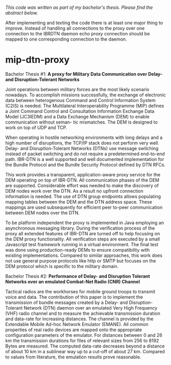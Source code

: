 _This code was written as part of my bachelor's thesis. Please find the abstract below._

After implementing and texting the code there is at least one major thing to improve. Instead of handling all connections to the proxy over one connection to the IBRDTN daemon echo proxy connection should be mapped to one corresponding connection to the daemon.

# mip-dtn-proxy
Bachelor Thesis #1: __A proxy for Military Data Communication over Delay- and Disruption-Tolerant Networks__

Joint operations between military forces are the most likely scenario nowadays. To accomplish missions successfully, the exchange of electronic data between heterogenous Command and Control Information System (C2IS) is needed. The Multilateral Interoperability Programme (MIP) defines a Joint Command Control and Consultation Information Exchange Data Model (JC3IEDM) and a Data Exchange Mechanism (DEM) to enable communication without seman- tic mismatches. The DEM is designed to work on top of UDP and TCP.

When operating in hostile networking environments with long delays and a high number of disruptions, the TCP/IP stack does not perform very well. Delay- and Disruption-Tolerant Networks (DTNs) use message switching instead of packet switching and do not require a predetermined end-to-end path. IBR-DTN is a well supported and well documented implementation for the Bundle Protocol and the Bundle Security Protocol defined by DTN RFCs.

This work provides a transparent, application-aware proxy service for the DEM operating on top of IBR-DTN. All communication phases of the DEM are supported. Considerable effort was needed to make the discovery of DEM nodes work over the DTN. As a result no upfront connection information is needed. The use of DTN group endpoints allows populating mapping tables between the DEM and the DTN address space. These mappings are used subsequently for efficient peer
to-peer communication between DEM nodes over the DTN.

To be platform independent the proxy is implemented in Java employing an asynchronous messaging library.
During the verification process of the proxy all extended features of IBR-DTN are turned off to help focusing on the DEM proxy functionality. All verification steps are executed by a small Javascript test framework running in a virtual environment. The final test was done using production-ready DEMs to ensure compatibility with existing implementations.
Compared to similar approaches, this work does not use general purpose protocols like http or SMTP but focuses on the DEM protocol which is specific to the military domain.

Bachelor Thesis #2: __Performance of Delay- and Disruption Tolerant Networks over an emulated Combat-Net Radio (CNR) Channel__

Tactical radios are the workhorses for mobile ground troops to transmit voice and data. The contribution of this paper is to implement the transmission of bundle messages created by a Delay- and Disruption-Tolerant Network (DTN) daemon over an emulated Very High Frequency (VHF) radio channel and to measure the achievable transmission duration and data-rate for increasing distances. The channel is provided by the Extendable Mobile Ad-hoc Network Emulator (EMANE). All common properties of real radio devices are mapped onto the appropriate configuration parameters of the emulator. For distances between 0 and 26 km the transmission durations for files of relevant sizes from 256 to 8192 Bytes are measured. The computed data-rate decreases beyond a distance of about 10 km in a sublinear way up to a cut-off of about 27 km. Compared to values from literature, the emulation results prove reasonable.

